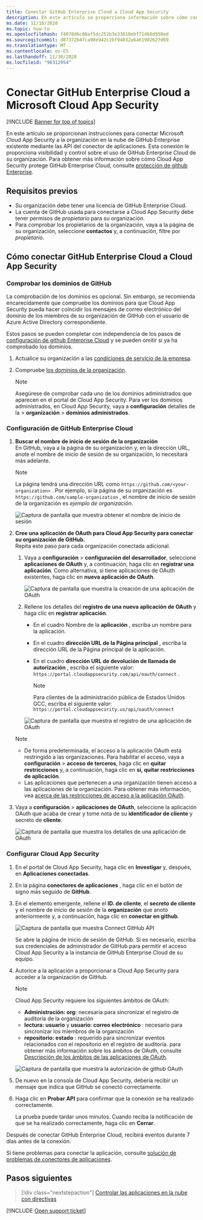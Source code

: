 ```yaml
---
title: Conectar GitHub Enterprise Cloud a Cloud App Security
description: En este artículo se proporciona información sobre cómo conectar la aplicación GitHub Enterprise Cloud a Cloud App Security mediante el conector de API para la visibilidad y el control del uso.
ms.date: 11/10/2020
ms.topic: how-to
ms.openlocfilehash: f4078d6c00af5dc252b3e33810ebf71d60d950ed
ms.sourcegitcommit: d87372b47ca98e942c2bf94032a6a61902627d69
ms.translationtype: MT
ms.contentlocale: es-ES
ms.lasthandoff: 11/30/2020
ms.locfileid: "96312954"
---
```

# <a name="connect-github-enterprise-cloud-to-microsoft-cloud-app-security"></a>Conectar GitHub Enterprise Cloud a Microsoft Cloud App Security

[!INCLUDE [Banner for top of topics](includes/banner.md)]

En este artículo se proporcionan instrucciones para conectar Microsoft Cloud App Security a la organización en la nube de GitHub Enterprise existente mediante las API del conector de aplicaciones. Esta conexión le proporciona visibilidad y control sobre el uso de GitHub Enterprise Cloud de su organización. Para obtener más información sobre cómo Cloud App Security protege GitHub Enterprise Cloud, consulte [protección de github Enterprise](protect-github.md).

## <a name="prerequisites"></a>Requisitos previos

- Su organización debe tener una licencia de GitHub Enterprise Cloud.
- La cuenta de GitHub usada para conectarse a Cloud App Security debe tener permisos de *propietario* para su organización.
- Para comprobar los propietarios de la organización, vaya a la página de su organización, seleccione **contactos** y, a continuación, filtre por *propietario*.

## <a name="how-to-connect-github-enterprise-cloud-to-cloud-app-security"></a>Cómo conectar GitHub Enterprise Cloud a Cloud App Security

### <a name="verify-your-github-domains"></a>Comprobar los dominios de GitHub

La comprobación de los dominios es opcional. Sin embargo, se recomienda encarecidamente que compruebe los dominios para que Cloud App Security pueda hacer coincidir los mensajes de correo electrónico del dominio de los miembros de su organización de GitHub con el usuario de Azure Active Directory correspondiente.

Estos pasos se pueden completar con independencia de los pasos de [configuración de github Enterprise Cloud](#configure-github-enterprise-cloud) y se pueden omitir si ya ha comprobado los dominios.

1. Actualice su organización a las [condiciones de servicio de la empresa](https://help.github.com/en/github/setting-up-and-managing-organizations-and-teams/upgrading-to-the-corporate-terms-of-service).
1. Compruebe [los dominios de la organización](https://help.github.com/en/github/setting-up-and-managing-organizations-and-teams/verifying-your-organizations-domain).

    > [!NOTE]
    > Asegúrese de comprobar cada uno de los dominios administrados que aparecen en el portal de Cloud App Security. Para ver los dominios administrados, en Cloud App Security, vaya a **configuración** detalles de la  >  **organización**  >  **dominios administrados**.

### <a name="configure-github-enterprise-cloud"></a>Configuración de GitHub Enterprise Cloud

1. **Buscar el nombre de inicio de sesión de la organización**  
En GitHub, vaya a la página de su organización y, en la dirección URL, anote el nombre de inicio de sesión de su organización, lo necesitará más adelante.

    > [!NOTE]
    > La página tendrá una dirección URL como `https://github.com/<your-organization>` . Por ejemplo, si la página de su organización es `https://github.com/sample-organization` , el nombre de inicio de sesión de la organización es *ejemplo de organización*.

    ![Captura de pantalla que muestra obtener el nombre de inicio de sesión](media/connect-github-org-login-name.png)

1. **Cree una aplicación de OAuth para Cloud App Security para conectar su organización de GitHub.**  
Repita este paso para cada organización conectada adicional.

    1. Vaya a **configuración**  >  **configuración del desarrollador**, seleccione **aplicaciones de OAuth** y, a continuación, haga clic en **registrar una aplicación**. Como alternativa, si tiene aplicaciones de OAuth existentes, haga clic en **nueva aplicación de OAuth**.

        ![Captura de pantalla que muestra la creación de una aplicación de OAuth](media/connect-github-create-oauth-app.png)

    1. Rellene los detalles del **registro de una nueva aplicación de OAuth** y haga clic en **registrar aplicación**.
        - En el cuadro Nombre de la **aplicación** , escriba un nombre para la aplicación.
        - En el cuadro **dirección URL de la Página principal** , escriba la dirección URL de la Página principal de la aplicación.
        - En el cuadro **dirección URL de devolución de llamada de autorización** , escriba el siguiente valor: `https://portal.cloudappsecurity.com/api/oauth/connect` .

            > [!NOTE]
            > Para clientes de la administración pública de Estados Unidos GCC, escriba el siguiente valor: `https://portal.cloudappsecurity.us/api/oauth/connect`

        ![Captura de pantalla que muestra el registro de una aplicación de OAuth](media/connect-github-register-oauth-app.png)

    > [!NOTE]
    >
    > - De forma predeterminada, el acceso a la aplicación OAuth está restringido a las organizaciones. Para habilitar el acceso, vaya a **configuración**  >  **acceso de terceros**, haga clic en **quitar restricciones** y, a continuación, haga clic en **sí, quitar restricciones de aplicación**.
    > - Las aplicaciones que pertenecen a una organización tienen acceso a las aplicaciones de la organización. Para obtener más información, vea [acerca de las restricciones de acceso a la aplicación OAuth](https://help.github.com/en/github/setting-up-and-managing-organizations-and-teams/about-oauth-app-access-restrictions).

1. Vaya a **configuración**  >  **aplicaciones de OAuth**, seleccione la aplicación OAuth que acaba de crear y tome nota de su **identificador de cliente** y secreto de **cliente**.

    ![Captura de pantalla que muestra los detalles de una aplicación de OAuth](media/connect-github-oauth-app-details.png)

### <a name="configure-cloud-app-security"></a>Configurar Cloud App Security

1. En el portal de Cloud App Security, haga clic en **Investigar** y, después, en **Aplicaciones conectadas**.

1. En la página **conectores de aplicaciones** , haga clic en el botón de signo más seguido de **GitHub**.

1. En el elemento emergente, rellene el **ID. de cliente**, el **secreto de cliente** y el nombre de inicio de sesión de la **organización** que anotó anteriormente y, a continuación, haga clic en **conectar en github**.

    ![Captura de pantalla que muestra Connect GitHub API](media/connect-github-connect-app.png)

    Se abre la página de inicio de sesión de GitHub. Si es necesario, escriba sus credenciales de administrador de GitHub para permitir el acceso Cloud App Security a la instancia de GitHub Enterprise Cloud de su equipo.

1. Autorice a la aplicación a proporcionar a Cloud App Security para acceder a la organización de GitHub.

    > [!NOTE]
    > Cloud App Security requiere los siguientes ámbitos de OAuth:
    >
    > - **Administración: org:** necesaria para sincronizar el registro de auditoría de la organización
    > - **lectura: usuario** y **usuario: correo electrónico** : necesario para sincronizar los miembros de la organización
    > - **repositorio: estado** : requerido para sincronizar eventos relacionados con el repositorio en el registro de auditoría. para obtener más información sobre los ámbitos de OAuth, consulte [Descripción de los ámbitos de las aplicaciones de OAuth](https://developer.github.com/apps/building-oauth-apps/understanding-scopes-for-oauth-apps/).

    ![Captura de pantalla que muestra la autorización de github OAuth](media/connect-github-authorize-app.png)

1. De nuevo en la consola de Cloud App Security, debería recibir un mensaje que indica que GitHub se conectó correctamente.

1. Haga clic en **Probar API** para confirmar que la conexión se ha realizado correctamente.

    La prueba puede tardar unos minutos. Cuando reciba la notificación de que se ha realizado correctamente, haga clic en **Cerrar**.

Después de conectar GitHub Enterprise Cloud, recibirá eventos durante 7 días antes de la conexión.

Si tiene problemas para conectar la aplicación, consulte [solución de problemas de conectores de aplicaciones](troubleshooting-api-connectors-using-error-messages.md).

## <a name="next-steps"></a>Pasos siguientes

> [!div class="nextstepaction"]
> [Controlar las aplicaciones en la nube con directivas](control-cloud-apps-with-policies.md)

[!INCLUDE [Open support ticket](includes/support.md)]
